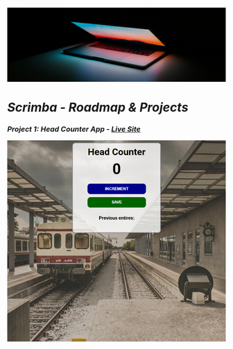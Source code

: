 ![header-image](Repo/Assets/laptop-photo.jpeg)

# ***Scrimba - Roadmap & Projects***

### ***Project 1:** Head Counter App - [Live Site](https://jakesheadcounter.netlify.app/)*

![image](/HeadCounter/Styles/Ui.png)